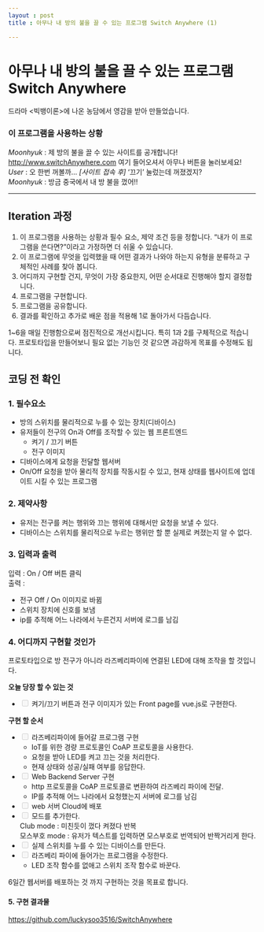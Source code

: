 ```yaml
---
layout : post
title : 아무나 내 방의 불을 끌 수 있는 프로그램 Switch Anywhere (1)

---
```


<h1 id="아무나-내-방의-불을-끌-수-있는-프로그램-switch-anywhere">아무나 내 방의 불을 끌 수 있는 프로그램 Switch Anywhere</h1>
<p>드라마 &lt;빅뱅이론&gt;에 나온 농담에서 영감을 받아 만들었습니다.</p>
<h3 id="이-프로그램을-사용하는-상황">이 프로그램을 사용하는 상황</h3>
<p><em>Moonhyuk</em> : 제 방의 불을 끌 수 있는 사이트를 공개합니다! <a href="http://www.switchAnywhere.com">http://www.switchAnywhere.com</a> 여기 들어오셔서 아무나 버튼을 눌러보세요!<br>
<em>User</em> : 오 한번 꺼볼까… <em>[사이트 접속 후]</em> ‘끄기’ 눌렀는데 꺼졌겠지?<br>
<em>Moonhyuk</em> : 방금 중국에서 내 방 불을 껐어!!</p>
<hr>
<h2 id="iteration-과정">Iteration 과정</h2>
<ol>
<li>이  프로그램을  사용하는  상황과  필수  요소, 제약  조건  등을  정합니다. “내가  이  프로그램을  쓴다면?”이라고  가정하면  더  쉬울  수  있습니다.</li>
<li>이  프로그램에  무엇을  입력했을  때  어떤  결과가  나와야  하는지  유형을  분류하고  구체적인  사례를  찾아  봅니다.</li>
<li>어디까지  구현할  건지, 무엇이  가장  중요한지, 어떤  순서대로  진행해야  할지  결정합니다.</li>
<li>프로그램을  구현합니다.</li>
<li>프로그램을  공유합니다.</li>
<li>결과를  확인하고  추가로  배운  점을  적용해 1로  돌아가서  다듬습니다.</li>
</ol>
<p>1~6을  매일  진행함으로써  점진적으로  개선시킵니다. 특히 1과 2를 구체적으로 적습니다. 프로토타입을 만들어보니 필요 없는 기능인 것 같으면 과감하게 목표를 수정해도 됩니다.</p>
<h2 id="코딩-전-확인">코딩 전 확인</h2>
<h3 id="필수요소">1. 필수요소</h3>
<ul>
<li>방의 스위치를 물리적으로 누를 수 있는 장치(디바이스)</li>
<li>유저들이 전구의 On과 Off를 조작할 수 있는 웹 프론트엔드
<ul>
<li>켜기 / 끄기 버튼</li>
<li>전구 이미지</li>
</ul>
</li>
<li>디바이스에게 요청을 전달할 웹서버</li>
<li>On/Off 요청을 받아 물리적 장치를 작동시킬 수 있고, 현재 상태를 웹사이트에 업데이트 시킬 수 있는 프로그램</li>
</ul>
<h3 id="제약사항">2. 제약사항</h3>
<ul>
<li>유저는 전구를 켜는 행위와 끄는 행위에 대해서만 요청을 보낼 수 있다.</li>
<li>디바이스는 스위치를 물리적으로 누르는 행위만 할 뿐 실제로 켜졌는지 알 수 없다.</li>
</ul>
<h3 id="입력과-출력">3. 입력과 출력</h3>
<p>입력 : On / Off 버튼 클릭<br>
출력 :</p>
<ul>
<li>전구 Off / On 이미지로 바뀜</li>
<li>스위치 장치에 신호를 보냄</li>
<li>ip를 추적해 어느 나라에서 누른건지 서버에 로그를 남김</li>
</ul>
<h3 id="어디까지-구현할-것인가">4. 어디까지 구현할 것인가</h3>
<p>프로토타입으로 방 전구가 아니라 라즈베리파이에 연결된 LED에 대해 조작을 할 것입니다.</p>
<p><strong>오늘 당장 할 수 있는 것</strong></p>
<ul>
<li class="task-list-item"><input type="checkbox" class="task-list-item-checkbox" disabled=""> 켜기/끄기 버튼과 전구 이미지가 있는 Front page를 vue.js로 구현한다.</li>
</ul>
<p><strong>구현 할 순서</strong></p>
<ul>
<li class="task-list-item"><input type="checkbox" class="task-list-item-checkbox" disabled=""> 라즈베리파이에 들어갈 프로그램 구현
<ul>
<li>IoT를 위한 경량 프로토콜인 CoAP 프로토콜을 사용한다.</li>
<li>요청을 받아 LED를 켜고 끄는 것을 처리한다.</li>
<li>현재 상태와 성공/실패 여부를 응답한다.</li>
</ul>
</li>
<li class="task-list-item"><input type="checkbox" class="task-list-item-checkbox" disabled=""> Web Backend Server 구현
<ul>
<li>http 프로토콜을 CoAP 프로토콜로 변환하여 라즈베리 파이에 전달.</li>
<li>IP를 추적해 어느 나라에서 요청했는지 서버에 로그를 남김</li>
</ul>
</li>
<li class="task-list-item"><input type="checkbox" class="task-list-item-checkbox" disabled=""> web 서버 Cloud에 배포</li>
<li class="task-list-item"><input type="checkbox" class="task-list-item-checkbox" disabled=""> 모드를 추가한다.<br>
Club mode : 미친듯이 껐다 켜졌다 반복<br>
모스부호 mode : 유저가 텍스트를 입력하면 모스부호로 번역되어 반짝거리게 한다.</li>
<li class="task-list-item"><input type="checkbox" class="task-list-item-checkbox" disabled=""> 실제 스위치를 누를 수 있는 디바이스를 만든다.</li>
<li class="task-list-item"><input type="checkbox" class="task-list-item-checkbox" disabled=""> 라즈베리 파이에 들어가는 프로그램을 수정한다.
<ul>
<li>LED 조작 함수를 없애고 스위치 조작 함수로 바꾼다.</li>
</ul>
</li>
</ul>
<p>6일간 웹서버를 배포하는 것 까지 구현하는 것을 목표로 합니다.</p>
<h4 id="구현-결과물">5. 구현 결과물</h4>
<p><a href="https://github.com/luckysoo3516/SwitchAnywhere">https://github.com/luckysoo3516/SwitchAnywhere</a></p>

